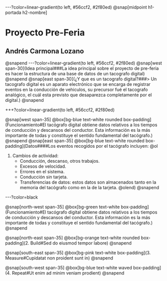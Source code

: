 ---?color=linear-gradient(to left, #56ccf2, #2f80ed)
@snap[midpoint h1-portada h2-nombre]
# Proyecto Pre-Feria
## Andrés Carmona Lozano
@snapend
---?color=linear-gradient(to left, #56ccf2, #2f80ed)
@snap[west span-30](Idea principal###La idea principal sobre el proyecto de pre-feria es hacer la estructura de una base de datos de un tacografo digital)
@snapend
@snap[east span-30](¿Y que es un tacografo digital?###> Un tacografo digital es un aparato electrónico que se encarga de registrar eventos en la conducción de vehiculos, su precursor fué el tacografo analógico, el cuál esta previsto que desaparezca completamente por el digital.)
@snapend

+++?color=linear-gradient(to left, #56ccf2, #2f80ed)

@snap[west span-35]
@box[bg-blue text-white rounded box-padding](Funcionamiento#El tacógrafo digital obtiene datos relativos a los tiempos de conducción y descansos del conductor. Esta información es la más importante de todas y constituye el sentido fundamental del tacógrafo.)
@snapend
@snap[east span-35]
@box[bg-blue text-white rounded box-padding](Datos####Los eventos recogidos por el tacógrafo incluyen:
@ol
1. Cambios de actividad:
    * Conducción, descanso, otros trabajos.
    * Excesos de velocidad.
    * Errores en el sistema.
    * Conducción sin tarjeta.
    * Transferencias de datos: estos datos son almacenados tanto en la memoria del tacógrafo como en la de la tarjeta.
@olend)
@snapend

---?color=black

@snap[north-west span-35]
@box[bg-green text-white box-padding](Funcionamiento#El tacógrafo digital obtiene datos relativos a los tiempos de conducción y descansos del conductor. Esta información es la más importante de todas y constituye el sentido fundamental del tacógrafo.)
@snapend

@snap[north-east span-35]
@box[bg-orange text-white rounded box-padding](2. Build#Sed do eiusmod tempor labore)
@snapend

@snap[south-east span-35]
@box[bg-pink text-white box-padding](3. Measure#Cupidatat non proident sunt in)
@snapend

@snap[south-west span-35]
@box[bg-blue text-white waved box-padding](4. Repeat#Ut enim ad minim veniam prodient)
@snapend
